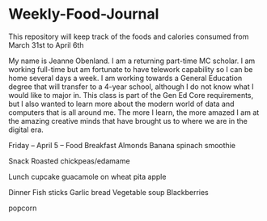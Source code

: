 # Weekly-Food-Journal
This repository will keep track of the foods and calories consumed from March 31st to April 6th

My name is Jeanne Obenland.  I am a returning part-time MC scholar.  I am working full-time but am fortunate to have telework capability so I can be home several days a week.  I am working towards a General Education degree that will transfer to a 4-year school, although I do not know what I would like to major in.  This class is part of the Gen Ed Core requirements, but I also wanted to learn more about the modern world of data and computers that is all around me.  The more I learn, the more amazed I am at the amazing creative minds that have brought us to where we are in the digital era.  


Friday – April 5 – Food
Breakfast
Almonds
Banana spinach smoothie

Snack
Roasted chickpeas/edamame


Lunch 
cupcake
guacamole on wheat pita
apple

Dinner
Fish sticks
Garlic bread
Vegetable soup
Blackberries

popcorn
